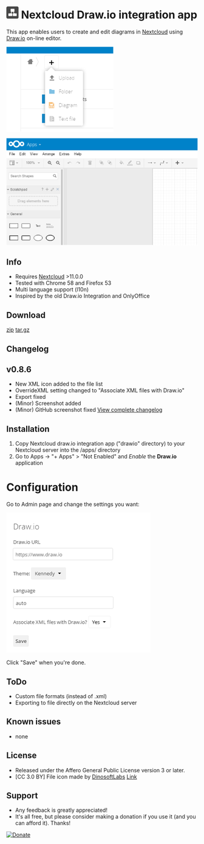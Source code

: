 # ![](screenshots/icon.png) Nextcloud Draw.io integration app

This app enables users to create and edit diagrams in [Nextcloud](https://nextcloud.com) using [Draw.io](https://draw.io) on-line editor.

![](screenshots/drawio_add.png)

![](screenshots/drawio_integration.png)


## Info ##
- Requires [Nextcloud](https://nextcloud.com) >11.0.0
- Tested with Chrome 58 and Firefox 53
- Multi language support (l10n)
- Inspired by the old Draw.io Integration and OnlyOffice


## Download ##
[zip](https://github.com/pawelrojek/nextcloud-drawio/releases/download/v0.8.6/drawio-v0.8.6.zip) [tar.gz](https://github.com/pawelrojek/nextcloud-drawio/releases/download/v0.8.6/drawio-v0.8.6.tar.gz)


## Changelog ##
## v0.8.6
- New XML icon added to the file list
- OverrideXML setting changed to "Associate XML files with Draw.io"
- Export fixed
- (Minor) Screenshot added
- (Minor) GitHub screenshot fixed
[View complete changelog](https://github.com/pawelrojek/nextcloud-drawio/blob/master/drawio/CHANGELOG.md)


## Installation ##
1. Copy Nextcloud draw.io integration app ("drawio" directory) to your Nextcloud server into the /apps/ directory
2. Go to Apps -> "+ Apps" > "Not Enabled" and _Enable_ the **Draw.io** application


# Configuration
Go to Admin page and change the settings you want:

![](screenshots/drawio_admin.png)

Click "Save" when you're done.


## ToDo ##
 * Custom file formats (instead of .xml)
 * Exporting to file directly on the Nextcloud server


## Known issues ##
 * none


## License ##
- Released under the Affero General Public License version 3 or later.
- [CC 3.0 BY] File icon made by [DinosoftLabs](http://www.flaticon.com/authors/dinosoftlabs) [Link](http://www.flaticon.com/free-icon/organization_348440)



## Support ##
 * Any feedback is greatly appreciated!
 * It's all free, but please consider making a donation if you use it (and you can afford it). Thanks!

[![Donate](https://www.paypalobjects.com/en_US/i/btn/btn_donateCC_LG.gif)](https://www.paypal.me/pawelrojek/4usd)